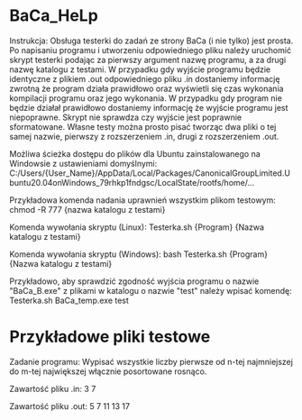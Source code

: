 # BaCa_HeLp

Instrukcja:
Obsługa testerki do zadań ze strony BaCa (i nie tylko) jest prosta. Po napisaniu programu i utworzeniu odpowiedniego pliku należy uruchomić skrypt testerki podając za pierwszy argument nazwę programu, a za drugi nazwę katalogu z testami. W przypadku gdy wyjście programu będzie identyczne z plikiem .out odpowiedniego pliku .in dostaniemy informację zwrotną że program działa prawidłowo oraz wyświetli się czas wykonania kompilacji programu oraz jego wykonania. W przypadku gdy program nie będzie działał prawidłowo dostaniemy informację że wyjście programu jest niepoprawne. Skrypt nie sprawdza czy wyjście jest poprawnie sformatowane. Własne testy można prosto pisać tworząc dwa pliki o tej samej nazwie, pierwszy z rozszerzeniem .in, drugi z rozszerzeniem .out.

Możliwa ścieżka dostępu do plików dla Ubuntu zainstalowanego na Windowsie z ustawieniami domyślnymi:
  C:/Users/{User_Name}/AppData/Local/Packages/CanonicalGroupLimited.Ubuntu20.04onWindows_79rhkp1fndgsc/LocalState/rootfs/home/...
  
Przykładowa komenda nadania uprawnień wszystkim plikom testowym:
  chmod -R 777 {nazwa katalogu z testami}
  
Komenda wywołania skryptu (Linux):
  Testerka.sh {Program} {Nazwa katalogu z testami}
  
Komenda wywołania skryptu (Windows):
  bash Testerka.sh {Program} {Nazwa katalogu z testami}
  
Przykładowo, aby sprawdzić zgodność wyjścia programu o nazwie "BaCa_B.exe" z plikami w katalogu o nazwie "test" należy wpisać komendę:
  Testerka.sh BaCa_temp.exe test
  
# Przykładowe pliki testowe

Zadanie programu: Wypisać wszystkie liczby pierwsze od n-tej najmniejszej do m-tej największej włącznie posortowane rosnąco.

Zawartość pliku .in: 3 7

Zawartość pliku .out: 5 7 11 13 17
